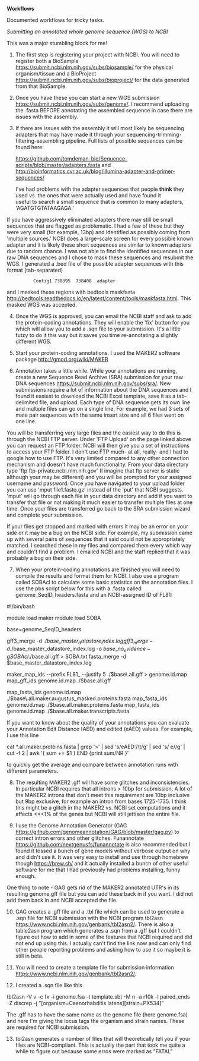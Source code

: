 **Workflows**

Documented workflows for tricky tasks.

*Submitting an annotated whole genome sequence (WGS) to NCBI*

This was a major stumbling block for me!

1. The first step is registering your project with NCBI. You will need to register both a BioSample https://submit.ncbi.nlm.nih.gov/subs/biosample/ for the physical organism/tissue and a BioProject https://submit.ncbi.nlm.nih.gov/subs/bioproject/ for the data generated from that BioSample. 

2. Once you have these you can start a new WGS submission https://submit.ncbi.nlm.nih.gov/subs/genome/. I recommend uploading the .fasta BEFORE annotating the assembled sequence in case there are issues with the assembly.

3. If there are issues with the assembly it will most likely be sequencing adapters that may have made it through your sequencing-trimming-filtering-assembling pipeline. Full lists of possible sequences can be found here:
  
    https://github.com/tomdeman-bio/Sequence-scripts/blob/master/adapters.fasta and
    http://bioinformatics.cvr.ac.uk/blog/illumina-adapter-and-primer-sequences/
    
    I've had problems with the adapter sequences that people **think** they used vs. the ones that were actually used and have found it     
    useful to search a small sequence that is common to many adapters, 'AGATGTGTATAAGAGA.' 

If you have aggressively eliminated adapters there may still be small sequences that are flagged as problematic. I had a few of these but they were very small (for example, 13bp) and identified as possibly coming from 'multiple sources.' NCBI does a large-scale screen for every possible known adapter and it is likely these short sequences are similar to known adapters due to random chance. I was not able to find the identified sequences in our raw DNA sequences and I chose to mask these sequences and resubmit the WGS. I generated a .bed file of the possible adapter sequences with this format (tab-separated)

              Contig1 738395  738408  adapter

and I masked these regions with bedtools maskfasta http://bedtools.readthedocs.io/en/latest/content/tools/maskfasta.html. This masked WGS was accepted. 

4. Once the WGS is approved, you can email the NCBI staff and ask to add the protein-coding annotations. They will enable the 'fix' button for you which will allow you to add a .sqn file to your submission. It's a little futzy to do it this way but it saves you time re-annotating a slightly different WGS. 

5. Start your protein-coding annotations. I used the MAKER2 software package http://gmod.org/wiki/MAKER

6. Annotation takes a little while. While your annotations are running, create a new Sequence Read Archive (SRA) submission for your raw DNA sequences https://submit.ncbi.nlm.nih.gov/subs/sra/. New submissions require a lot of information about the DNA sequences and I found it easiest to download the NCBI Excel template, save it as a tab-delimited file, and upload. Each type of DNA sequence gets its own line and multiple files can go on a single line. For example, we had 3 sets of mate pair sequences with the same insert size and all 6 files went on one line. 

You will be transferring very large files and the easiest way to do this is through the NCBI FTP server. Under 'FTP Upload' on the page linked above you can request an FTP folder. NCBI will then give you a set of instructions to access your FTP folder. I don't use FTP much- at all, really- and I had to google how to use FTP. It's very limited compared to any other connection mechanism and doesn't have much functionality. From your data directory type 'ftp ftp-private.ncbi.nlm.nih.gov' (I imagine that ftp server is static although your may be different) and you will be prompted for your assigned username and password. Once you have navigated to your upload folder you can use 'mput file1.fastq.gz' instead of the 'put' that NCBI suggests. 'mput' will go through each file in your data directory and add if you want to transfer that file or not making it much easier to transfer multiple files at one time. Once your files are transferred go back to the SRA submission wizard and complete your submission. 

If your files get stopped and marked with errors it may be an error on your side or it may be a bug on the NCBI side. For example, my submission came up with several pairs of sequences that it said could not be appropriately matched. I searched these in my files and compared them every which way and couldn't find a problem. I emailed NCBI and the staff replied that it was probably a bug on their side. 

7. When your protein-coding annotations are finished you will need to compile the results and format them for NCBI. I also use a program called SOBAcl to calculate some basic statistics on the annotation files. I use the pbs script below for this with a .fasta called genome_SeqID_headers.fasta and an NCBI-assigned ID of FL81:

#!/bin/bash

module load maker
module load SOBA

base=genome_SeqID_headers

gff3_merge -d ./$base\_master_datastore_index.log 
gff3_merge -d ./$base\_master_datastore_index.log -o $base\_no_evidence -g
SOBAcl ./$base\.all.gff > SOBA.txt
fasta_merge -d $base\_master_datastore_index.log

maker_map_ids --prefix FL81_ --justify 5 ./$base\.all.gff > genome.id.map
map_gff_ids genome.id.map ./$base\.all.gff 

map_fasta_ids genome.id.map ./$base\.all.maker.augustus_masked.proteins.fasta 
map_fasta_ids genome.id.map ./$base\.all.maker.proteins.fasta 
map_fasta_ids genome.id.map ./$base\.all.maker.transcripts.fasta 

If you want to know about the quality of your annotations you can evaluate your Annotation Edit Distance (AED) and edited (eAED) values. For example, I use this line 

cat *.all.maker.proteins.fasta | grep '>' | sed 's/eAED\:/\t/g' | sed 's/ e//g' | cut -f 2 | awk '{ sum += $1 } END {print sum/NR }'

to quickly get the average and compare between annotation runs with different parameters. 

8. The resulting MAKER2 .gff will have some glitches and inconsistencies. In particular NCBI requires that all introns > 10bp for submission. A lot of the MAKER2 introns that don't meet this requirement are 10bp inclusive but 9bp exclusive, for example an intron from bases 1725-1735. I think this might be a glitch in the MAKER2 vs. NCBI set computations and it affects <<<1% of the genes but NCBI will still jettison the entire file. 

9. I use the Genome Annotation Generator (GAG https://github.com/genomeannotation/GAG/blob/master/gag.py) to correct intron errors and other glitches. Funannotate https://github.com/nextgenusfs/funannotate is also recommended but I found it tossed a bunch of gene models without verbose output on why and didn't use it. It was very easy to install and use through homebrew though https://brew.sh/ and it actually installed a bunch of other useful software for me that I had previously had problems installing, funny enough. 

One thing to note - GAG gets rid of the MAKER2 annotated UTR's in its resulting genome.gff file but you can add these back in if you want. I did not add them back in and NCBI accepted the file.  

10. GAG creates a .gff file and a .tbl file which can be used to generate a .sqn file for NCBI submission with the NCBI program tbl2asn https://www.ncbi.nlm.nih.gov/genbank/tbl2asn2/. There is also a table2asn program which generates a .sqn from a .gff but I couldn't figure out how to add in some of the features that NCBI required and did not end up using this. I actually can't find the link now and can only find other people reporting problems and asking how to use it so maybe it is still in beta. 

11. You will need to create a template file for submission information https://www.ncbi.nlm.nih.gov/genbank/tbl2asn2/. 

12. I created a .sqn file like this

tbl2asn -V v -c fx -i genome.fsa -t template.sbt -M n -a r10k -l paired_ends -Z discrep -j "[organism=Caenorhabditis latens][strain=PX534]"

The .gff has to have the same name as the genome file (here genome.fsa) and here I'm giving the locus tags the organism and strain names. These are required for NCBI submission.

13. tbl2asn generates a number of files that will theoretically tell you if your files are NCBI-compliant. This is actually the part that took me quite a while to figure out because some erros were marked as "FATAL" 
